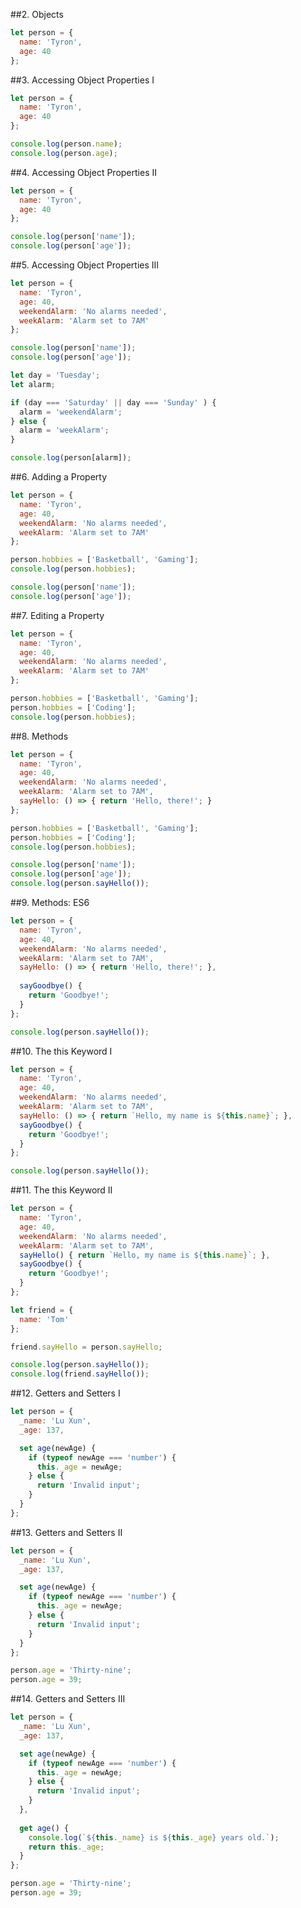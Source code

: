 ##2. Objects
```main.js
let person = {
  name: 'Tyron',
  age: 40
};
```

##3. Accessing Object Properties I
```main.js
let person = {
  name: 'Tyron',
  age: 40
};

console.log(person.name);
console.log(person.age);
```

##4. Accessing Object Properties II
```main.js
let person = {
  name: 'Tyron',
  age: 40
};

console.log(person['name']);
console.log(person['age']);
```

##5. Accessing Object Properties III
```main.js
let person = {
  name: 'Tyron',
  age: 40,
  weekendAlarm: 'No alarms needed',
  weekAlarm: 'Alarm set to 7AM'
};

console.log(person['name']);
console.log(person['age']);

let day = 'Tuesday';
let alarm;

if (day === 'Saturday' || day === 'Sunday' ) {
  alarm = 'weekendAlarm';
} else {
  alarm = 'weekAlarm';
}

console.log(person[alarm]);
```

##6. Adding a Property
```main.js
let person = {
  name: 'Tyron',
  age: 40,
  weekendAlarm: 'No alarms needed',
  weekAlarm: 'Alarm set to 7AM'
};

person.hobbies = ['Basketball', 'Gaming'];
console.log(person.hobbies);

console.log(person['name']);
console.log(person['age']);
```

##7. Editing a Property
```main.js
let person = {
  name: 'Tyron',
  age: 40,
  weekendAlarm: 'No alarms needed',
  weekAlarm: 'Alarm set to 7AM'
};

person.hobbies = ['Basketball', 'Gaming'];
person.hobbies = ['Coding'];
console.log(person.hobbies);
```

##8. Methods
```main.js
let person = {
  name: 'Tyron',
  age: 40,
  weekendAlarm: 'No alarms needed',
  weekAlarm: 'Alarm set to 7AM',
  sayHello: () => { return 'Hello, there!'; }
};

person.hobbies = ['Basketball', 'Gaming'];
person.hobbies = ['Coding'];
console.log(person.hobbies);

console.log(person['name']);
console.log(person['age']);
console.log(person.sayHello());
```

##9. Methods: ES6
```main.js
let person = {
  name: 'Tyron',
  age: 40,
  weekendAlarm: 'No alarms needed',
  weekAlarm: 'Alarm set to 7AM',
  sayHello: () => { return 'Hello, there!'; },
  
  sayGoodbye() {
  	return 'Goodbye!';
  }
};

console.log(person.sayHello());
```

##10. The this Keyword I
```main.js
let person = {
  name: 'Tyron',
  age: 40,
  weekendAlarm: 'No alarms needed',
  weekAlarm: 'Alarm set to 7AM',
  sayHello: () => { return `Hello, my name is ${this.name}`; },
  sayGoodbye() {
  	return 'Goodbye!';
  }
};

console.log(person.sayHello());
```

##11. The this Keyword II
```main.js
let person = {
  name: 'Tyron',
  age: 40,
  weekendAlarm: 'No alarms needed',
  weekAlarm: 'Alarm set to 7AM',
  sayHello() { return `Hello, my name is ${this.name}`; },
  sayGoodbye() {
  	return 'Goodbye!';
  }
};

let friend = {
  name: 'Tom'
};

friend.sayHello = person.sayHello;

console.log(person.sayHello());
console.log(friend.sayHello());
```

##12. Getters and Setters I
```main.js
let person = {
  _name: 'Lu Xun',
  _age: 137,

  set age(newAge) {
    if (typeof newAge === 'number') {
      this._age = newAge;
    } else {
      return 'Invalid input';
    }
  }
};
```

##13. Getters and Setters II
```main.js
let person = {
  _name: 'Lu Xun',
  _age: 137,

  set age(newAge) {
    if (typeof newAge === 'number') {
      this._age = newAge;
    } else {
      return 'Invalid input';
    }
  }
};

person.age = 'Thirty-nine';
person.age = 39;
```

##14. Getters and Setters III
```main.js
let person = {
  _name: 'Lu Xun',
  _age: 137,

  set age(newAge) {
    if (typeof newAge === 'number') {
      this._age = newAge;
    } else {
      return 'Invalid input';
    }
  },
  
  get age() {
    console.log(`${this._name} is ${this._age} years old.`);
    return this._age;
  }
};

person.age = 'Thirty-nine';
person.age = 39;
```